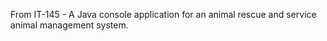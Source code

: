 From IT-145 - A Java console application for an animal rescue and service animal management system.
